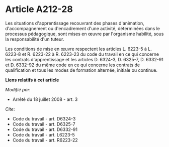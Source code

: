 # Article A212-28

Les situations d'apprentissage recouvrant des phases d'animation, d'accompagnement ou d'encadrement d'une activité,
déterminées dans le processus pédagogique, sont mises en œuvre par l'organisme habilité, sous la responsabilité d'un tuteur. 

Les conditions de mise en œuvre respectent les articles L. 6223-5 à L. 6223-8 et R. 6223-22 à R. 6223-23 du code du travail
en ce qui concerne les contrats d'apprentissage et les articles D. 6324-3, D. 6325-7, D. 6332-91 et D. 6332-92 du même code
en ce qui concerne les contrats de qualification et tous les modes de formation alternée, initiale ou continue.

**Liens relatifs à cet article**

_Modifié par_:

  - Arrêté du 18 juillet 2008 - art. 3

_Cite_:

  - Code du travail - art. D6324-3
  - Code du travail - art. D6325-7
  - Code du travail - art. D6332-91
  - Code du travail - art. L6223-5
  - Code du travail - art. R6223-22
